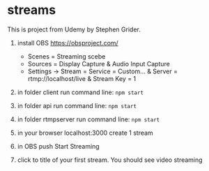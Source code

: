 # streams

This is project from Udemy by Stephen Grider.

1. install OBS https://obsproject.com/
    - Scenes = Streaming scebe
    - Sources = Display Capture & Audio Input Capture
    - Settings -> Stream = Service = Custom... & Server = rtmp://localhost/live & Stream Key = 1
    
2. in folder client run command line: `npm start`

3. in folder api run command line: `npm start`

4. in folder rtmpserver run command line: `npm start`

5. in your browser localhost:3000 create 1 stream 

6. in OBS push Start Streaming

7. click to title of your first stream. You should see video streaming
    
